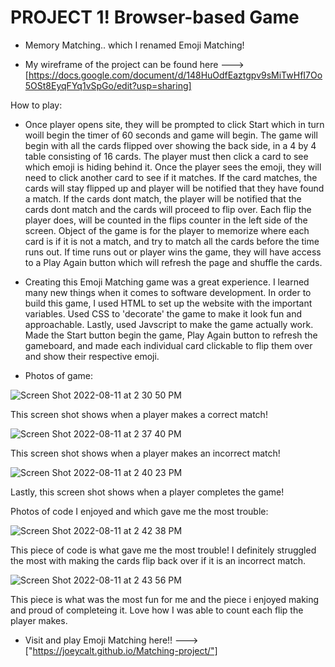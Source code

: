 # PROJECT 1! **Browser-based Game**



- Memory Matching.. which I renamed Emoji Matching!

- My wireframe of the project can be found here ---> [https://docs.google.com/document/d/148HuOdfEaztgpv9sMiTwHfI7Oo5OSt8EyqFYq1vSpGo/edit?usp=sharing]


How to play:

- Once player opens site, they will be prompted to click Start which in turn woill begin the timer of 60 seconds and game will begin. The game will begin with all the cards flipped over showing the back side, in a 4 by 4 table consisting of 16 cards. The player must then click a card to see which emoji is hiding behind it. Once the player sees the emoji, they will need to click another card to see if it matches. If the card matches, the cards will stay flipped up and player will be notified that they have found a match. If the cards dont match, the player will be notified that the cards dont match and the cards will proceed to flip over. Each flip the player does, will be counted in the flips counter in the left side of the screen. Object of the game is for the player to memorize where each card is if it is not a match, and try to match all the cards before the time runs out. If time runs out or player wins the game, they will have access to a Play Again button which will refresh the page and shuffle the cards. 

- Creating this Emoji Matching game was a great experience. I learned many new things when it comes to software development. In order to build this game, I used HTML to set up the website with the important variables. Used CSS to 'decorate' the game to make it look fun and approachable. Lastly, used Javscript to make the game actually work. Made the Start button begin the game, Play Again button to refresh the gameboard, and made each individual card clickable to flip them over and show their respective emoji.

- Photos of game:

![Screen Shot 2022-08-11 at 2 30 50 PM](https://user-images.githubusercontent.com/102116778/184214357-7875392a-5a75-4a84-8417-28564b0fd798.png)

This screen shot shows when a player makes a correct match!

![Screen Shot 2022-08-11 at 2 37 40 PM](https://user-images.githubusercontent.com/102116778/184214587-d9157088-1676-45bb-8bf4-3ff3bf35cfd3.png)

This screen shot shows when a player makes an incorrect match!

![Screen Shot 2022-08-11 at 2 40 23 PM](https://user-images.githubusercontent.com/102116778/184214976-609c852c-58c4-4f4f-9a6a-fc4a043e52f2.png)

Lastly, this screen shot shows when a player completes the game!



Photos of code I enjoyed and which gave me the most trouble:

![Screen Shot 2022-08-11 at 2 42 38 PM](https://user-images.githubusercontent.com/102116778/184215377-00070077-e206-4191-8ae0-e1c8854f92c3.png)

This piece of code is what gave me the most trouble! I definitely struggled the most with making the cards flip back over if it is an incorrect match.

![Screen Shot 2022-08-11 at 2 43 56 PM](https://user-images.githubusercontent.com/102116778/184215642-dd80a376-60a3-40f4-b8a6-f26c8a8825f2.png)

This piece is what was the most fun for me and the piece i enjoyed making and proud of completeing it. Love how I was able to count each flip the player makes.





- Visit and play Emoji Matching here!! ---> ["https://joeycalt.github.io/Matching-project/"]